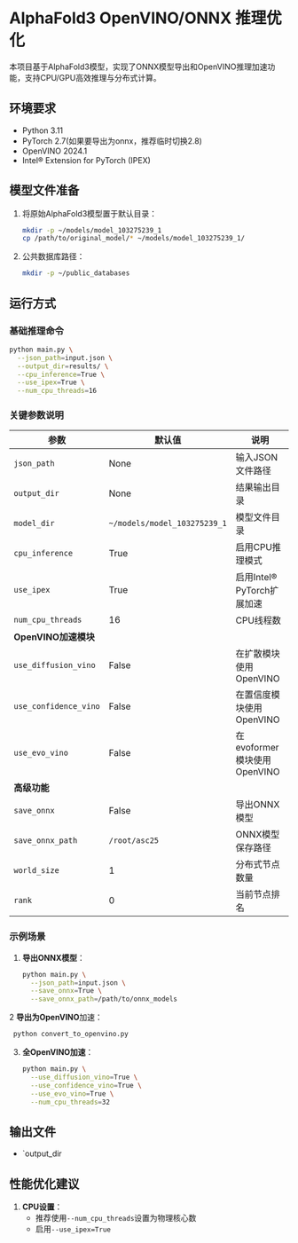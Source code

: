 
# AlphaFold3 OpenVINO/ONNX 推理优化

本项目基于AlphaFold3模型，实现了ONNX模型导出和OpenVINO推理加速功能，支持CPU/GPU高效推理与分布式计算。

## 环境要求

- Python 3.11
- PyTorch 2.7(如果要导出为onnx，推荐临时切换2.8)
- OpenVINO 2024.1
- Intel® Extension for PyTorch (IPEX)

## 模型文件准备
1. 将原始AlphaFold3模型置于默认目录：
   ```bash
   mkdir -p ~/models/model_103275239_1
   cp /path/to/original_model/* ~/models/model_103275239_1/
   ```
2. 公共数据库路径：
   ```bash
   mkdir -p ~/public_databases
   ```

## 运行方式

### 基础推理命令
```bash
python main.py \
  --json_path=input.json \
  --output_dir=results/ \
  --cpu_inference=True \
  --use_ipex=True \
  --num_cpu_threads=16
```

### 关键参数说明
| 参数 | 默认值 | 说明 |
|------|--------|------|
| `json_path` | None | 输入JSON文件路径 |
| `output_dir` | None | 结果输出目录 |
| `model_dir` | `~/models/model_103275239_1` | 模型文件目录 |
| `cpu_inference` | True | 启用CPU推理模式 |
| `use_ipex` | True | 启用Intel® PyTorch扩展加速 |
| `num_cpu_threads` | 16 | CPU线程数 |
| **OpenVINO加速模块** | | |
| `use_diffusion_vino` | False | 在扩散模块使用OpenVINO |
| `use_confidence_vino` | False | 在置信度模块使用OpenVINO |
| `use_evo_vino` | False | 在evoformer模块使用OpenVINO |
| **高级功能** | | |
| `save_onnx` | False | 导出ONNX模型 |
| `save_onnx_path` | `/root/asc25` | ONNX模型保存路径 |
| `world_size` | 1 | 分布式节点数量 |
| `rank` | 0 | 当前节点排名 |

### 示例场景

1. **导出ONNX模型**：
   ```bash
   python main.py \
     --json_path=input.json \
     --save_onnx=True \
     --save_onnx_path=/path/to/onnx_models
   ```
2 **导出为OpenVINO**加速：
  ```bash
   python convert_to_openvino.py
   ```


3. **全OpenVINO加速**：
   ```bash
   python main.py \
     --use_diffusion_vino=True \
     --use_confidence_vino=True \
     --use_evo_vino=True \
     --num_cpu_threads=32
   ```



## 输出文件
- `output_dir


## 性能优化建议
1. **CPU设置**：
   - 推荐使用`--num_cpu_threads`设置为物理核心数
   - 启用`--use_ipex=True`
